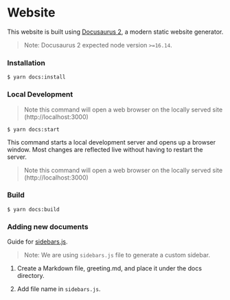 # Website

This website is built using [Docusaurus 2](https://docusaurus.io/), a modern static website generator.

> Note: Docusaurus 2 expected node version `>=16.14`.


### Installation

```
$ yarn docs:install
```

### Local Development

> Note this command will open a web browser on the locally served site (http://localhost:3000)

```
$ yarn docs:start
```

This command starts a local development server and opens up a browser window. Most changes are reflected live without having to restart the server.

> Note this command will open a web browser on the locally served site (http://localhost:3000)

### Build

```
$ yarn docs:build
```

### Adding new documents

Guide for [sidebars.js](https://docusaurus.io/docs/sidebar).

> Note: We are using `sidebars.js` file to generate a custom sidebar.

1. Create a Markdown file, greeting.md, and place it under the docs directory.

2. Add file name in `sidebars.js`.
